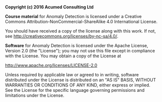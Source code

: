 **Copyright (c) 2016 Acumed Consulting Ltd** 

**Course material** for Anomaly Detection is licensed under a
Creative Commons Attribution-NonCommercial-ShareAlike 4.0 International License.

You should have received a copy of the license along with this
work.  If not, see <http://creativecommons.org/licenses/by-nc-sa/4.0/>.

**Software** for Anomaly Detection is licensed under the Apache License, Version 2.0 (the "License");
you may not use this file except in compliance with the License.
You may obtain a copy of the License at

http://www.apache.org/licenses/LICENSE-2.0

Unless required by applicable law or agreed to in writing, software
distributed under the License is distributed on an "AS IS" BASIS,
WITHOUT WARRANTIES OR CONDITIONS OF ANY KIND, either express or implied.
See the License for the specific language governing permissions and
limitations under the License.

